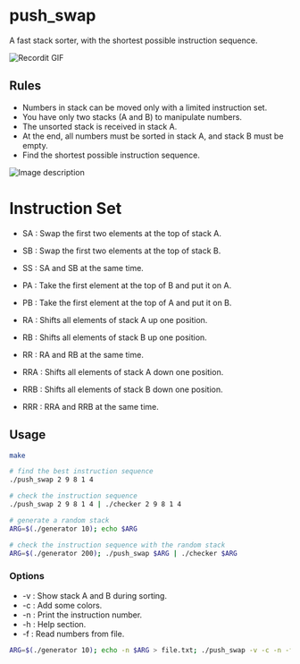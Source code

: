 # push_swap

A fast stack sorter, with the shortest possible instruction sequence.

![Recordit GIF](https://i.ibb.co/RgGT3Ss/ezgif-com-crop.gif)

## Rules

- Numbers in stack can be moved only with a limited instruction set.
- You have only two stacks (A and B) to manipulate numbers.
- The unsorted stack is received in stack A.
- At the end, all numbers must be sorted in stack A, and stack B must be empty.
- Find the shortest possible instruction sequence.

![Image description](https://i.ibb.co/WFhBhQ2/iii-3-1.png)

# Instruction Set

- SA : Swap the first two elements at the top of stack A.
- SB : Swap the first two elements at the top of stack B.
- SS : SA and SB at the same time.

- PA : Take the first element at the top of B and put it on A.
- PB : Take the first element at the top of A and put it on B.

- RA : Shifts all elements of stack A up one position.
- RB : Shifts all elements of stack B up one position.
- RR : RA and RB at the same time.

- RRA : Shifts all elements of stack A down one position.
- RRB : Shifts all elements of stack B down one position.
- RRR : RRA and RRB at the same time.

## Usage

```bash
make

# find the best instruction sequence
./push_swap 2 9 8 1 4

# check the instruction sequence
./push_swap 2 9 8 1 4 | ./checker 2 9 8 1 4

# generate a random stack
ARG=$(./generator 10); echo $ARG

# check the instruction sequence with the random stack
ARG=$(./generator 200); ./push_swap $ARG | ./checker $ARG
```

### Options

- -v : Show stack A and B during sorting.
- -c : Add some colors.
- -n : Print the instruction number.
- -h : Help section.
- -f : Read numbers from file.

```bash
ARG=$(./generator 10); echo -n $ARG > file.txt; ./push_swap -v -c -n -f file.txt
```
